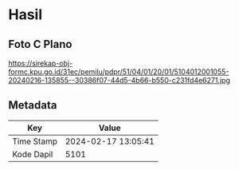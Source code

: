 # Hasil

## Foto C Plano

https://sirekap-obj-formc.kpu.go.id/31ec/pemilu/pdpr/51/04/01/20/01/5104012001055-20240216-135855--30386f07-44d5-4b66-b550-c231fd4e6271.jpg


## Metadata

| Key        | Value               |
| ---------- | ------------------- |
| Time Stamp | 2024-02-17 13:05:41 |
| Kode Dapil | 5101                |



